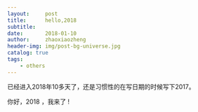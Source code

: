 ```yaml
---
layout:     post
title:      hello,2018
subtitle:   
date:       2018-01-10
author:     zhaoxiaozheng
header-img: img/post-bg-universe.jpg
catalog: true
tags:
    - others
---
```




已经进入2018年10多天了，还是习惯性的在写日期的时候写下2017。

你好，2018 ，我来了 !


